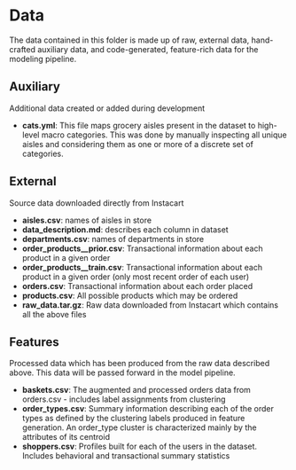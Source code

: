 # Data

The data contained in this folder is made up of raw, external data, hand-crafted auxiliary data, and code-generated, feature-rich data for the modeling pipeline.

## Auxiliary

Additional data created or added during development

- **cats.yml**: This file maps grocery aisles present in the dataset to high-level macro categories. This was done by manually inspecting all unique aisles and considering them as one or more of a discrete set of categories.

## External

Source data downloaded directly from Instacart

- **aisles.csv**: names of aisles in store
- **data_description.md**: describes each column in dataset
- **departments.csv**: names of departments in store
- **order_products__prior.csv**: Transactional information about each product in a given order
- **order_products__train.csv**: Transactional information about each product in a given order (only most recent order of each user)
- **orders.csv**: Transactional information about each order placed
- **products.csv**: All possible products which may be ordered
- **raw_data.tar.gz**: Raw data downloaded from Instacart which contains all the above files

## Features

Processed data which has been produced from the raw data described above. This data will be passed forward in the model pipeline.

- **baskets.csv**: The augmented and processed orders data from orders.csv - includes label assignments from clustering
- **order_types.csv**: Summary information describing each of the order types as defined by the clustering labels produced in feature generation. An order_type cluster is characterized mainly by the attributes of its centroid
- **shoppers.csv**: Profiles built for each of the users in the dataset. Includes behavioral and transactional summary statistics
